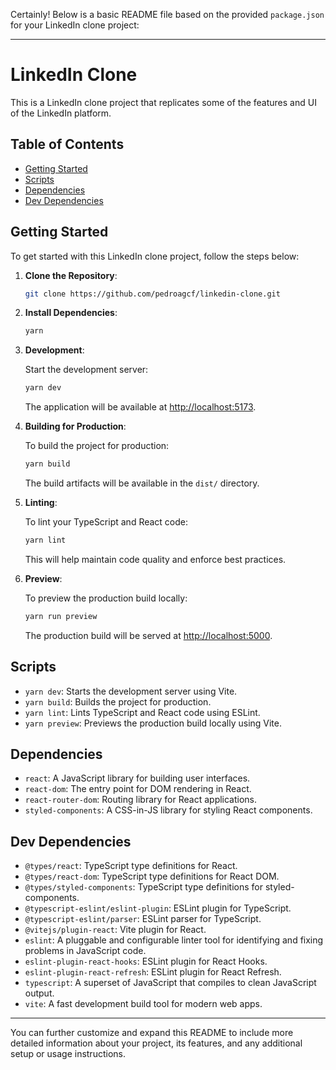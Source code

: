 Certainly! Below is a basic README file based on the provided `package.json` for your LinkedIn clone project:

---

# LinkedIn Clone

This is a LinkedIn clone project that replicates some of the features and UI of the LinkedIn platform.

## Table of Contents

- [Getting Started](#getting-started)
- [Scripts](#scripts)
- [Dependencies](#dependencies)
- [Dev Dependencies](#dev-dependencies)

## Getting Started

To get started with this LinkedIn clone project, follow the steps below:

1. **Clone the Repository**:

   ```bash
   git clone https://github.com/pedroagcf/linkedin-clone.git
   ```

2. **Install Dependencies**:

   ```bash
   yarn
   ```

3. **Development**:

   Start the development server:

   ```bash
   yarn dev
   ```

   The application will be available at [http://localhost:5173](http://localhost:5173).

4. **Building for Production**:

   To build the project for production:

   ```bash
   yarn build
   ```

   The build artifacts will be available in the `dist/` directory.

5. **Linting**:

   To lint your TypeScript and React code:

   ```bash
   yarn lint
   ```

   This will help maintain code quality and enforce best practices.

6. **Preview**:

   To preview the production build locally:

   ```bash
   yarn run preview
   ```

   The production build will be served at [http://localhost:5000](http://localhost:5000).

## Scripts

- `yarn dev`: Starts the development server using Vite.
- `yarn build`: Builds the project for production.
- `yarn lint`: Lints TypeScript and React code using ESLint.
- `yarn preview`: Previews the production build locally using Vite.

## Dependencies

- `react`: A JavaScript library for building user interfaces.
- `react-dom`: The entry point for DOM rendering in React.
- `react-router-dom`: Routing library for React applications.
- `styled-components`: A CSS-in-JS library for styling React components.

## Dev Dependencies

- `@types/react`: TypeScript type definitions for React.
- `@types/react-dom`: TypeScript type definitions for React DOM.
- `@types/styled-components`: TypeScript type definitions for styled-components.
- `@typescript-eslint/eslint-plugin`: ESLint plugin for TypeScript.
- `@typescript-eslint/parser`: ESLint parser for TypeScript.
- `@vitejs/plugin-react`: Vite plugin for React.
- `eslint`: A pluggable and configurable linter tool for identifying and fixing problems in JavaScript code.
- `eslint-plugin-react-hooks`: ESLint plugin for React Hooks.
- `eslint-plugin-react-refresh`: ESLint plugin for React Refresh.
- `typescript`: A superset of JavaScript that compiles to clean JavaScript output.
- `vite`: A fast development build tool for modern web apps.

---

You can further customize and expand this README to include more detailed information about your project, its features, and any additional setup or usage instructions.
